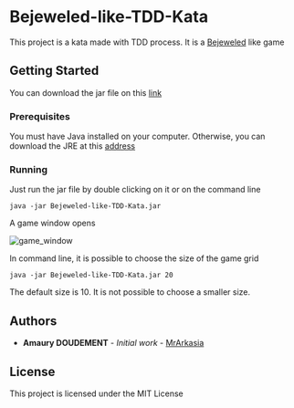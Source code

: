 # Bejeweled-like-TDD-Kata

This project is a kata made with TDD process. It is a [Bejeweled](https://en.wikipedia.org/wiki/Bejeweled) like game

## Getting Started

You can download the jar file on this [link](https://drive.google.com/open?id=19Nu0ZKMRSOEkgcIkM-XySEyqj5vxROG7)

### Prerequisites

You must have Java installed on your computer. Otherwise, you can download the JRE at this [address](https://www.java.com/fr/download/)

### Running

Just run the jar file by double clicking on it or on the command line

```
java -jar Bejeweled-like-TDD-Kata.jar
```

A game window opens

![game_window](https://imageshack.com/a/img923/7039/IM6WyJ.png)

In command line, it is possible to choose the size of the game grid

```
java -jar Bejeweled-like-TDD-Kata.jar 20
```

The default size is 10. It is not possible to choose a smaller size.

## Authors

* **Amaury DOUDEMENT** - *Initial work* - [MrArkasia](https://github.com/MrArkasia)

## License

This project is licensed under the MIT License
